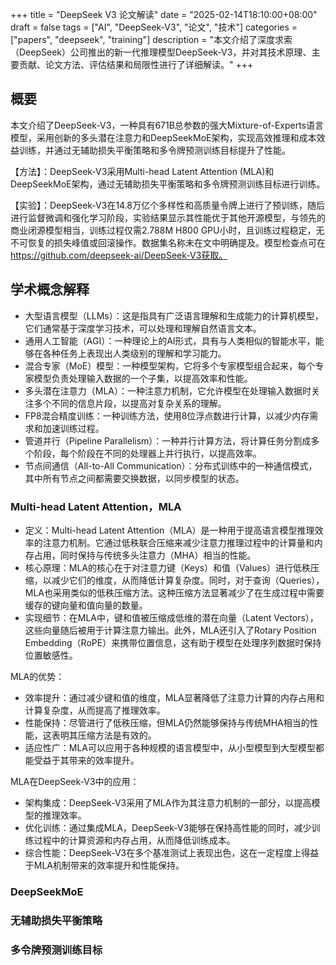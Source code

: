 
+++
title = "DeepSeek V3 论文解读"
date = "2025-02-14T18:10:00+08:00"
draft = false
tags = ["AI", "DeepSeek-V3", "论文", "技术"]
categories = ["papers", "deepseek", "training"]
description = "本文介绍了深度求索（DeepSeek）公司推出的新一代推理模型DeepSeek-V3，并对其技术原理、主要贡献、论文方法、评估结果和局限性进行了详细解读。"
+++

## 概要

本文介绍了DeepSeek-V3，一种具有671B总参数的强大Mixture-of-Experts语言模型，采用创新的多头潜在注意力和DeepSeekMoE架构，实现高效推理和成本效益训练，并通过无辅助损失平衡策略和多令牌预测训练目标提升了性能。

【方法】：DeepSeek-V3采用Multi-head Latent Attention (MLA)和DeepSeekMoE架构，通过无辅助损失平衡策略和多令牌预测训练目标进行训练。

【实验】：DeepSeek-V3在14.8万亿个多样性和高质量令牌上进行了预训练，随后进行监督微调和强化学习阶段，实验结果显示其性能优于其他开源模型，与领先的商业闭源模型相当，训练过程仅需2.788M H800 GPU小时，且训练过程稳定，无不可恢复的损失峰值或回滚操作。数据集名称未在文中明确提及。模型检查点可在<https://github.com/deepseek-ai/DeepSeek-V3获取。>

## 学术概念解释

- 大型语言模型（LLMs）：这是指具有广泛语言理解和生成能力的计算机模型，它们通常基于深度学习技术，可以处理和理解自然语言文本。
- 通用人工智能（AGI）：一种理论上的AI形式，具有与人类相似的智能水平，能够在各种任务上表现出人类级别的理解和学习能力。
- 混合专家（MoE）模型：一种模型架构，它将多个专家模型组合起来，每个专家模型负责处理输入数据的一个子集，以提高效率和性能。
- 多头潜在注意力（MLA）：一种注意力机制，它允许模型在处理输入数据时关注多个不同的信息片段，以提高对复杂关系的理解。
- FP8混合精度训练：一种训练方法，使用8位浮点数进行计算，以减少内存需求和加速训练过程。
- 管道并行（Pipeline Parallelism）：一种并行计算方法，将计算任务分割成多个阶段，每个阶段在不同的处理器上并行执行，以提高效率。
- 节点间通信（All-to-All Communication）：分布式训练中的一种通信模式，其中所有节点之间都需要交换数据，以同步模型的状态。

### Multi-head Latent Attention，MLA

- 定义：Multi-head Latent Attention（MLA）是一种用于提高语言模型推理效率的注意力机制。它通过低秩联合压缩来减少注意力推理过程中的计算量和内存占用，同时保持与传统多头注意力（MHA）相当的性能。
- 核心原理：MLA的核心在于对注意力键（Keys）和值（Values）进行低秩压缩，以减少它们的维度，从而降低计算复杂度。同时，对于查询（Queries），MLA也采用类似的低秩压缩方法。这种压缩方法显著减少了在生成过程中需要缓存的键向量和值向量的数量。
- 实现细节：在MLA中，键和值被压缩成低维的潜在向量（Latent Vectors），这些向量随后被用于计算注意力输出。此外，MLA还引入了Rotary Position Embedding（RoPE）来携带位置信息，这有助于模型在处理序列数据时保持位置敏感性。

MLA的优势：

- 效率提升：通过减少键和值的维度，MLA显著降低了注意力计算的内存占用和计算复杂度，从而提高了推理效率。
- 性能保持：尽管进行了低秩压缩，但MLA仍然能够保持与传统MHA相当的性能，这表明其压缩方法是有效的。
- 适应性广：MLA可以应用于各种规模的语言模型中，从小型模型到大型模型都能受益于其带来的效率提升。

MLA在DeepSeek-V3中的应用：

- 架构集成：DeepSeek-V3采用了MLA作为其注意力机制的一部分，以提高模型的推理效率。
- 优化训练：通过集成MLA，DeepSeek-V3能够在保持高性能的同时，减少训练过程中的计算资源和内存占用，从而降低训练成本。
- 综合性能：DeepSeek-V3在多个基准测试上表现出色，这在一定程度上得益于MLA机制带来的效率提升和性能保持。

### DeepSeekMoE

### 无辅助损失平衡策略

### 多令牌预测训练目标

###
